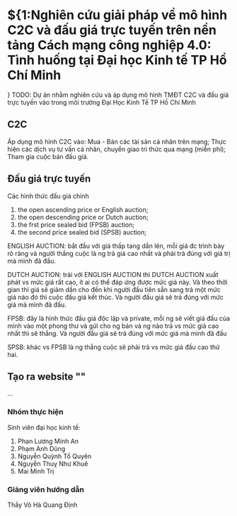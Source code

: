 # ${1:Nghiên cứu giải pháp về mô hình C2C và đấu giá trực tuyến trên nền tảng Cách mạng công nghiệp 4.0: Tình huống tại Đại học Kinh tế TP Hồ Chí Minh
}
TODO: Dự án nhằm nghiên cứu và áp dụng mô hình TMĐT C2C và đấu giá trực tuyến vào trong môi trường Đại Học Kinh Tế TP Hồ Chí Minh
## C2C
Áp dụng mô hình C2C vào: 
Mua - Bán các tài sản cá nhân trên mạng;
Thực hiện các dịch vụ tư vấn cá nhân, chuyển giao tri thức qua mạng (miễn phí);
Tham gia cuộc bán đấu giá.

## Đấu giá trực tuyến
Các hình thức đấu giá chính
1. the open ascending price or English auction;
2. the open descending price or Dutch auction;
3. the frst price sealed bid (FPSB) auction;
4. the second price sealed bid (SPSB) auction;
 
ENGLISH AUCTION: bắt đầu với giá thấp tang dần lên, mỗi giá đc trình bày rõ ràng và người thắng cuộc là ng trả giá cao nhất và phải trả đúng với giá trị mà mình đã đấu.

DUTCH AUCTION: trái với ENGLISH AUCTION thì DUTCH AUCTION xuất phát vs mức giá rất cao, ít ai có thể đáp ứng được mức giá này. Và theo thời gian thì giá sẽ giảm dần cho đến khi người đầu tiên sẵn sang trả một mức giá nào đó thì cuộc đấu giá kết thúc. Và người đấu giá sẽ trả đúng với mức giá mà mình đã đấu.

FPSB: đây là hình thức đấu giá độc lập và private, mỗi ng sẽ viết giá đấu của mình vào một phong thư và gửi cho ng bán và ng nào trả vs mức giá cao nhất thì sẽ thắng. Và người đấu giá sẽ trả đúng với mức giá mà mình đã đấu

SPSB: khác vs FPSB là ng thắng cuộc sẽ phải trả vs mức giá đấu cao thứ hai.

## Tạo ra website ""
...
### Nhóm thực hiện
Sinh viên đại học kinh tế:
1. Phan Lương Minh An
2. Phạm Anh Dũng
3. Nguyễn Quỳnh Tố Quyên
4. Nguyễn Thuỵ Như Khuê
5. Mai Minh Trị
### Giảng viên hướng dẫn
Thầy Võ Hà Quang Định